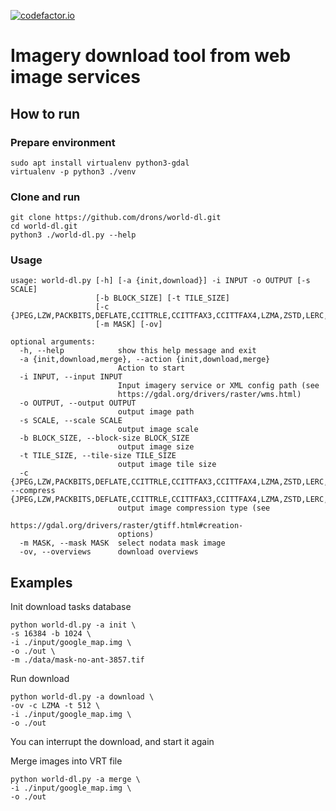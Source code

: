 [![codefactor.io](https://www.codefactor.io/repository/github/drons/world-dl/badge?style=flat-square)](https://www.codefactor.io/repository/github/drons/world-dl)
# Imagery download tool from web image services

## How to run

### Prepare environment
```
sudo apt install virtualenv python3-gdal
virtualenv -p python3 ./venv
```

### Clone and run

```
git clone https://github.com/drons/world-dl.git
cd world-dl.git
python3 ./world-dl.py --help
```

### Usage
```
usage: world-dl.py [-h] [-a {init,download}] -i INPUT -o OUTPUT [-s SCALE]
                   [-b BLOCK_SIZE] [-t TILE_SIZE]
                   [-c {JPEG,LZW,PACKBITS,DEFLATE,CCITTRLE,CCITTFAX3,CCITTFAX4,LZMA,ZSTD,LERC,LERC_DEFLATE,LERC_ZSTD,WEBP,NONE}]
                   [-m MASK] [-ov]

optional arguments:
  -h, --help            show this help message and exit
  -a {init,download,merge}, --action {init,download,merge}
                        Action to start
  -i INPUT, --input INPUT
                        Input imagery service or XML config path (see
                        https://gdal.org/drivers/raster/wms.html)
  -o OUTPUT, --output OUTPUT
                        output image path
  -s SCALE, --scale SCALE
                        output image scale
  -b BLOCK_SIZE, --block-size BLOCK_SIZE
                        output image size
  -t TILE_SIZE, --tile-size TILE_SIZE
                        output image tile size
  -c {JPEG,LZW,PACKBITS,DEFLATE,CCITTRLE,CCITTFAX3,CCITTFAX4,LZMA,ZSTD,LERC,LERC_DEFLATE,LERC_ZSTD,WEBP,NONE}, --compress {JPEG,LZW,PACKBITS,DEFLATE,CCITTRLE,CCITTFAX3,CCITTFAX4,LZMA,ZSTD,LERC,LERC_DEFLATE,LERC_ZSTD,WEBP,NONE}
                        output image compression type (see
                        https://gdal.org/drivers/raster/gtiff.html#creation-
                        options)
  -m MASK, --mask MASK  select nodata mask image
  -ov, --overviews      download overviews
```

## Examples

Init download tasks database
```
python world-dl.py -a init \
-s 16384 -b 1024 \
-i ./input/google_map.img \
-o ./out \
-m ./data/mask-no-ant-3857.tif
```

Run download
```
python world-dl.py -a download \
-ov -c LZMA -t 512 \
-i ./input/google_map.img \
-o ./out
````
You can interrupt the download, and start it again

Merge images into VRT file
```
python world-dl.py -a merge \
-i ./input/google_map.img \
-o ./out
````
